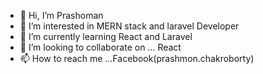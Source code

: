 

- 👋 Hi, I’m Prashoman
- 👀 I’m interested in MERN stack and laravel Developer
- 🌱 I’m currently learning React and Laravel
- 💞️ I’m looking to collaborate on ... React
- 📫 How to reach me ...Facebook(prashmon.chakroborty)

<!---
Prashoman/Prashoman is a ✨ special ✨ repository because its `README.md` (this file) appears on your GitHub profile.
You can click the Preview link to take a look at your changes.
--->
